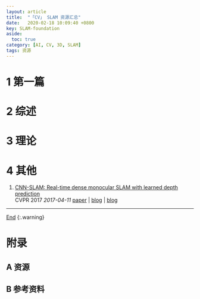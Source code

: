 ```yaml
---
layout: article
title:  "「CV」 SLAM 资源汇总"
date:   2020-02-18 10:09:40 +0800
key: SLAM-foundation
aside:
  toc: true
category: [AI, CV, 3D, SLAM]
tags: 资源
---
```

<span id='head'></span>  
>

<!--more-->  

# 1 第一篇
# 2 综述

# 3 理论

# 4 其他
1. [CNN-SLAM: Real-time dense monocular SLAM with learned depth prediction](https://arxiv.org/abs/1704.03489)    
CVPR 2017 *2017-04-11* [paper](https://arxiv.org/abs/1704.03489) | [blog](https://zhuanlan.zhihu.com/p/35062953) | [blog](https://blog.csdn.net/Kevin_cc98/article/details/78985633)      


-------------------  
[End](#head)
{:.warning}  


# 附录
## A 资源
## B 参考资料
